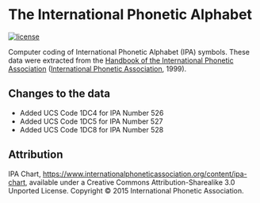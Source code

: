 # The International Phonetic Alphabet

[![license][license-badge]][LICENSE]

Computer coding of International Phonetic Alphabet (IPA) symbols. These data were extracted from the [Handbook of the International Phonetic Association] ([International Phonetic Association], 1999).

## Changes to the data
* Added UCS Code 1DC4 for IPA Number 526
* Added UCS Code 1DC5 for IPA Number 527
* Added UCS Code 1DC8 for IPA Number 528

## Attribution
IPA Chart, https://www.internationalphoneticassociation.org/content/ipa-chart, available under a Creative Commons Attribution-Sharealike 3.0 Unported License. Copyright © 2015 International Phonetic Association.

[LICENSE]: ./LICENSE
[license-badge]: https://img.shields.io/badge/CC--BY--SA-3.0-0038e2.svg?style=flat-square

[International Phonetic Association]: https://www.internationalphoneticassociation.org/
[Handbook of the International Phonetic Association]: https://www.internationalphoneticassociation.org/content/handbook-ipa